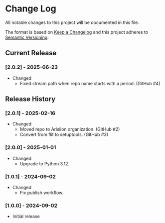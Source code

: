 # Change Log

All notable changes to this project will be documented in this file.

The format is based on [Keep a Changelog](http://keepachangelog.com/)
and this project adheres to [Semantic Versioning](http://semver.org/).

## Current Release

### [2.0.2] - 2025-06-23

- Changed
  - Fixed stream path when repo name starts with a period. (GitHub #4)

## Release History

### [2.0.1] - 2025-02-16

- Changed
  - Moved repo to Arisilon organization. (GitHub #2)
  - Convert from flit to setuptools. (GitHub #3)

### [2.0.0] - 2025-01-01

- Changed
  - Upgrade to Python 3.12.

### [1.0.1] - 2024-09-02

- Changed
  - Fix publish workflow.

### [1.0.0] - 2024-09-02

- Initial release
